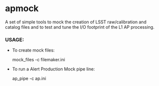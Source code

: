 # apmock

A set of simple tools to mock the creation of LSST raw/calibration and
catalog files and to test and tune the I/O footprint of the L1 AP processing.


### USAGE:

 * To create mock files:

      mock_files -c  filemaker.ini

 * To run a Alert Production Mock pipe line:

      ap_pipe -c ap.ini 
